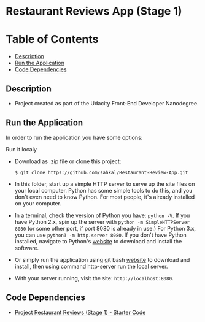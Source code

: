 Restaurant Reviews App (Stage 1)
===============================

# Table of Contents

* [Description](#description)
* [Run the Application](#run-the-application)
* [Code Dependencies](#code-dependencies)

## Description

* Project created as part of the Udacity Front-End Developer Nanodegree.

## Run the Application

In order to run the application you have some options:


 Run it localy
* Download as .zip file or clone this project:

    ```
    $ git clone https://github.com/sahkal/Restaurant-Review-App.git
    ```

* In this folder, start up a simple HTTP server to serve up the site files on your local computer. Python has some simple tools to do this, and you don't even need to know Python. For most people, it's already installed on your computer. 

* In a terminal, check the version of Python you have: `python -V`. If you have Python 2.x, spin up the server with `python -m SimpleHTTPServer 8080` (or some other port, if port 8080 is already in use.) For Python 3.x, you can use `python3 -m http.server 8080`. If you don't have Python installed, navigate to Python's [website](https://www.python.org/) to download and install the software.

* Or simply run the application using git bash [website](https://git-scm.com/downloads) to download and install, then using command http-server run the local server.

* With your server running, visit the site: `http://localhost:8080`.

## Code Dependencies

* [Project Restaurant Reviews (Stage 1) - Starter Code](https://github.com/udacity/mws-restaurant-stage-1)




